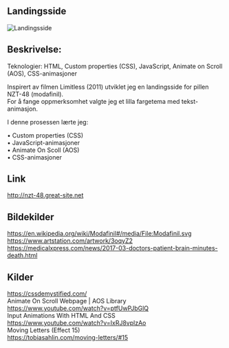 ## Landingsside<br>
 ![Landingsside](demo/landingpage.gif)
 


## Beskrivelse:<br>

Teknologier: HTML, Custom properties (CSS), JavaScript, Animate on Scroll (AOS), CSS-animasjoner<br>

Inspirert av filmen Limitless (2011) utviklet jeg en landingsside for pillen NZT-48 (modafinil). <br>
For å fange oppmerksomhet valgte jeg et lilla fargetema med tekst-animasjon.<br>

I denne prosessen lærte jeg:<br>

•	Custom properties (CSS)<br>
•	JavaScript-animasjoner<br>
•	Animate On Scoll (AOS)<br>
•	CSS-animasjoner<br>

 
## Link<br>
http://nzt-48.great-site.net<br>
 
## Bildekilder<br>
https://en.wikipedia.org/wiki/Modafinil#/media/File:Modafinil.svg<br>
https://www.artstation.com/artwork/3oqyZ2<br>
https://medicalxpress.com/news/2017-03-doctors-patient-brain-minutes-death.html<br>

## Kilder<br>
https://cssdemystified.com/<br>
Animate On Scroll Webpage | AOS Library<br>
https://www.youtube.com/watch?v=ptfUwPJbGlQ<br>
Input Animations With HTML And CSS<br>
https://www.youtube.com/watch?v=IxRJ8vplzAo<br>
Moving Letters (Effect 15)<br>
https://tobiasahlin.com/moving-letters/#15

